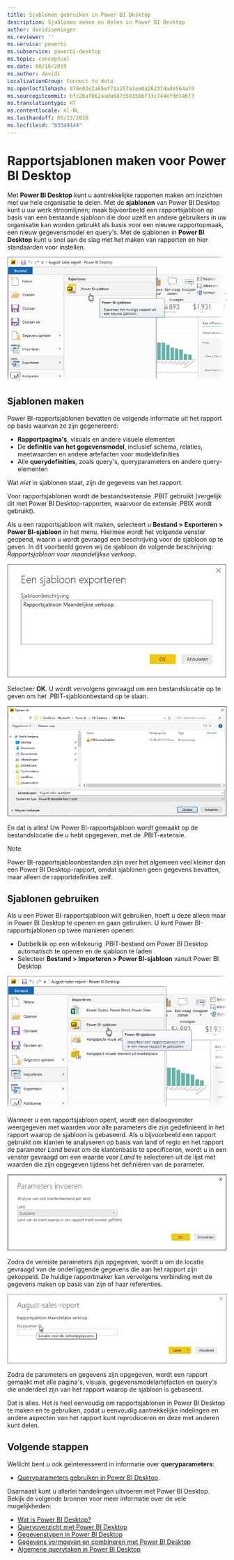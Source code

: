 ```yaml
---
title: Sjablonen gebruiken in Power BI Desktop
description: Sjablonen maken en delen in Power BI Desktop
author: davidiseminger
ms.reviewer: ''
ms.service: powerbi
ms.subservice: powerbi-desktop
ms.topic: conceptual
ms.date: 08/16/2019
ms.author: davidi
LocalizationGroup: Connect to data
ms.openlocfilehash: 878e82e2a65ef71a257a1ee6a28237dade564a78
ms.sourcegitcommit: bfc2baf862aade6873501566f13c744efdd146f3
ms.translationtype: HT
ms.contentlocale: nl-NL
ms.lasthandoff: 05/13/2020
ms.locfileid: "83349144"
---
```

# <a name="create-report-templates-for-power-bi-desktop"></a>Rapportsjablonen maken voor Power BI Desktop

Met **Power BI Desktop** kunt u aantrekkelijke rapporten maken om inzichten met uw hele organisatie te delen. Met de **sjablonen** van Power BI Desktop kunt u uw werk stroomlijnen; maak bijvoorbeeld een rapportsjabloon op basis van een bestaande sjabloon die door uzelf en andere gebruikers in uw organisatie kan worden gebruikt als basis voor een nieuwe rapportopmaak, een nieuw gegevensmodel en query's. Met de sjablonen in **Power BI Desktop** kunt u snel aan de slag met het maken van rapporten en hier standaarden voor instellen.

![Rapport exporteren als sjabloon](media/desktop-templates/desktop-templates-01.png)

## <a name="creating-templates"></a>Sjablonen maken

Power BI-rapportsjablonen bevatten de volgende informatie uit het rapport op basis waarvan ze zijn gegenereerd:

* **Rapportpagina's**, visuals en andere visuele elementen
* De **definitie van het gegevensmodel**, inclusief schema, relaties, meetwaarden en andere artefacten voor modeldefinities
* Alle **querydefinities**, zoals query's, queryparameters en andere query-elementen

Wat *niet* in sjablonen staat, zijn de gegevens van het rapport. 

Voor rapportsjablonen wordt de bestandsextensie .PBIT gebruikt (vergelijk dit met Power BI Desktop-rapporten, waarvoor de extensie .PBIX wordt gebruikt). 

Als u een rapportsjabloon wilt maken, selecteert u **Bestand > Exporteren > Power BI-sjabloon** in het menu. Hiermee wordt het volgende venster geopend, waarin u wordt gevraagd een beschrijving voor de sjabloon op te geven. In dit voorbeeld geven wij de sjabloon de volgende beschrijving: *Rapportsjabloon voor maandelijkse verkoop*.

![Het dialoogvenster Beschrijving voor exportsjabloon](media/desktop-templates/desktop-templates-02.png)

Selecteer **OK**. U wordt vervolgens gevraagd om een bestandslocatie op te geven om het .PBIT-sjabloonbestand op te slaan.

![Sjabloonlocatie](media/desktop-templates/desktop-templates-03.png)

En dat is alles! Uw Power BI-rapportsjabloon wordt gemaakt op de bestandslocatie die u hebt opgegeven, met de .PBIT-extensie.

> [!NOTE]
> Power BI-rapportsjabloonbestanden zijn over het algemeen veel kleiner dan een Power BI Desktop-rapport, omdat sjablonen geen gegevens bevatten, maar alleen de rapportdefinities zelf. 

## <a name="using-templates"></a>Sjablonen gebruiken

Als u een Power BI-rapportsjabloon wilt gebruiken, hoeft u deze alleen maar in Power BI Desktop te openen en gaan gebruiken. U kunt Power BI-rapportsjablonen op twee manieren openen:

* Dubbelklik op een willekeurig .PBIT-bestand om Power BI Desktop automatisch te openen en de sjabloon te laden
* Selecteer **Bestand > Importeren > Power BI-sjabloon** vanuit Power BI Desktop

![Een sjabloon importeren](media/desktop-templates/desktop-templates-04.png)

Wanneer u een rapportsjabloon opent, wordt een dialoogvenster weergegeven met waarden voor alle parameters die zijn gedefinieerd in het rapport waarop de sjabloon is gebaseerd. Als u bijvoorbeeld een rapport gebruikt om klanten te analyseren op basis van land of regio en het rapport de parameter *Land* bevat om de klantenbasis te specificeren, wordt u in een venster gevraagd om een waarde voor *Land* te selecteren uit de lijst met waarden die zijn opgegeven tijdens het definiëren van de parameter. 

![Parameters voor een sjabloon opgeven](media/desktop-templates/desktop-templates-05a.png)

Zodra de vereiste parameters zijn opgegeven, wordt u om de locatie gevraagd van de onderliggende gegevens die aan het rapport zijn gekoppeld. De huidige rapportmaker kan vervolgens verbinding met de gegevens maken op basis van zijn of haar referenties.

![Een locatie voor gegevens voor een sjabloon opgeven](media/desktop-templates/desktop-templates-05.png)

Zodra de parameters en gegevens zijn opgegeven, wordt een rapport gemaakt met alle pagina's, visuals, gegevensmodelartefacten en query's die onderdeel zijn van het rapport waarop de sjabloon is gebaseerd. 

Dat is alles. Het is heel eenvoudig om rapportsjablonen in Power BI Desktop te maken en te gebruiken, zodat u eenvoudig aantrekkelijke indelingen en andere aspecten van het rapport kunt reproduceren en deze met anderen kunt delen.

## <a name="next-steps"></a>Volgende stappen
Wellicht bent u ook geïnteresseerd in informatie over **queryparameters**:
* [Queryparameters gebruiken in Power BI Desktop](https://docs.microsoft.com/power-query/power-query-query-parameters).

Daarnaast kunt u allerlei handelingen uitvoeren met Power BI Desktop. Bekijk de volgende bronnen voor meer informatie over de vele mogelijkheden:

* [Wat is Power BI Desktop?](../fundamentals/desktop-what-is-desktop.md)
* [Queryoverzicht met Power BI Desktop](../transform-model/desktop-query-overview.md)
* [Gegevenstypen in Power BI Desktop](../connect-data/desktop-data-types.md)
* [Gegevens vormgeven en combineren met Power BI Desktop](../connect-data/desktop-shape-and-combine-data.md)
* [Algemene querytaken in Power BI Desktop](../transform-model/desktop-common-query-tasks.md)    
